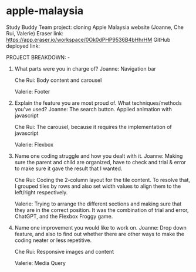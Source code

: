 # apple-malaysia
Study Buddy Team project: cloning Apple Malaysia website (Joanne, Che Rui, Valerie)
Eraser link: https://app.eraser.io/workspace/0Ok0dPHP9536B4bHhrHM 
GitHub deployed link: 

PROJECT BREAKDOWN: -
1. What parts were you in charge of?
   Joanne: Navigation bar
   
   Che Rui: Body content and carousel
   
   Valerie: Footer
   
3. Explain the feature you are most proud of. What techniques/methods you've used?
   Joanne: The search button. Applied animation with javascript
   
   Che Rui: The carousel, because it requires the implementation of javascript
   
   Valerie: Flexbox

4. Name one coding struggle and how you dealt with it.
   Joanne: Making sure the parent and child are organized, have to check and trial & error to make sure it gave the result that I wanted.

   Che Rui: Coding the 2-column layout for the tile content. To resolve that, I grouped tiles by rows and also set width values to align them to the left/right respectively.

   Valerie: Trying to arrange the different sections and making sure that they are in the correct position. It was the combination of trial and error, ChatGPT, and the Flexbox Froggy game.


5. Name one improvement you would like to work on.
   Joanne: Drop down feature, and also to find out whether there are other ways to make the coding neater or less repetitive.
   
   Che Rui: Responsive images and content
   
   Valerie: Media Query
